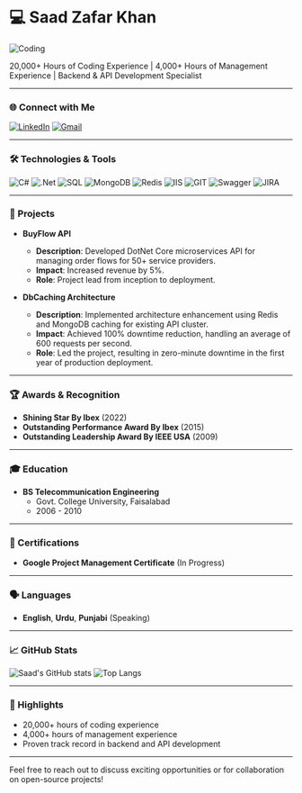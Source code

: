 # 💻 Saad Zafar Khan

![Coding](https://media.giphy.com/media/ZVik7pBtu9dNS/giphy.gif)

20,000+ Hours of Coding Experience | 4,000+ Hours of Management Experience | Backend & API Development Specialist

---

### 🌐 Connect with Me

[![LinkedIn](https://img.shields.io/badge/LinkedIn-blue?style=for-the-badge&logo=linkedin)](https://www.linkedin.com/in/saadkhanbackenddeveloper/)
[![Gmail](https://img.shields.io/badge/Email-D14836?style=for-the-badge&logo=gmail&logoColor=white)](mailto:saadzr@gmail.com)

---

### 🛠️ Technologies & Tools

![C#](https://img.shields.io/badge/C%23-239120?style=for-the-badge&logo=c-sharp&logoColor=white)
![.Net](https://img.shields.io/badge/.NET-512BD4?style=for-the-badge&logo=dotnet&logoColor=white)
![SQL](https://img.shields.io/badge/SQL-4479A1?style=for-the-badge&logo=postgresql&logoColor=white)
![MongoDB](https://img.shields.io/badge/MongoDB-4EA94B?style=for-the-badge&logo=mongodb&logoColor=white)
![Redis](https://img.shields.io/badge/Redis-DC382D?style=for-the-badge&logo=redis&logoColor=white)
![IIS](https://img.shields.io/badge/IIS-0078D7?style=for-the-badge&logo=windows&logoColor=white)
![GIT](https://img.shields.io/badge/GIT-F05032?style=for-the-badge&logo=git&logoColor=white)
![Swagger](https://img.shields.io/badge/Swagger-85EA2D?style=for-the-badge&logo=swagger&logoColor=black)
![JIRA](https://img.shields.io/badge/JIRA-0052CC?style=for-the-badge&logo=jira&logoColor=white)

---

### 🔭 Projects

- **BuyFlow API**
  - **Description**: Developed DotNet Core microservices API for managing order flows for 50+ service providers.
  - **Impact**: Increased revenue by 5%.
  - **Role**: Project lead from inception to deployment.

- **DbCaching Architecture**
  - **Description**: Implemented architecture enhancement using Redis and MongoDB caching for existing API cluster.
  - **Impact**: Achieved 100% downtime reduction, handling an average of 600 requests per second.
  - **Role**: Led the project, resulting in zero-minute downtime in the first year of production deployment.

---

### 🏆 Awards & Recognition

- **Shining Star By Ibex** (2022)
- **Outstanding Performance Award By Ibex** (2015)
- **Outstanding Leadership Award By IEEE USA** (2009)

---

### 🎓 Education

- **BS Telecommunication Engineering**
  - Govt. College University, Faisalabad
  - 2006 - 2010

---

### 📜 Certifications

- **Google Project Management Certificate** (In Progress)

---

### 🗣️ Languages

- **English**, **Urdu**, **Punjabi** (Speaking)

---

### 📈 GitHub Stats

![Saad's GitHub stats](https://github-readme-stats.vercel.app/api?username=saadzrkhan&show_icons=true&theme=radical)
![Top Langs](https://github-readme-stats.vercel.app/api/top-langs/?username=saadzrkhan&layout=compact&theme=radical)

---

### 🌟 Highlights

- 20,000+ hours of coding experience
- 4,000+ hours of management experience
- Proven track record in backend and API development

---

Feel free to reach out to discuss exciting opportunities or for collaboration on open-source projects!
